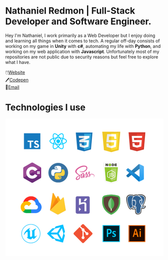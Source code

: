 
# Nathaniel Redmon | Full-Stack Developer and Software Engineer.

Hey I'm Nathaniel, I work primarily as a Web Developer but I enjoy doing and learning all things when it comes to tech. A regular off-day consists of working on my game in **Unity** with **c#**, automating my life with **Python**, and working on my web application with **Javascript**. Unfortunately most of my repositories are not public due to security reasons but feel free to explore what I have. <br />

:computer_mouse:[Website](https://nathanielredmon.com) <br />
:pen:[Codepen](https://codepen.io/nathanielredmon) <br />
:e-mail:[Email](mailto:nathanielredmon@gmail.com) <br />

# Technologies I use

![Technologies](./technologies.png)
